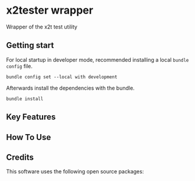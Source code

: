 # x2tester wrapper

Wrapper of the x2t test utility

## Getting start

For local startup in developer mode,
recommended installing a local `bundle config` file.

```shell
bundle config set --local with development
```

Afterwards install the dependencies with the bundle.

```shell
bundle install
```

## Key Features

## How To Use

## Credits

This software uses the following open source packages:
